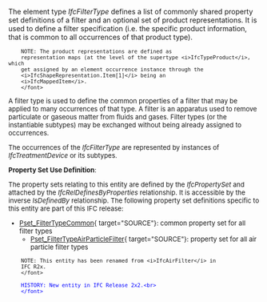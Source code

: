 ﻿The element type _IfcFilterType_ defines a list of commonly shared property set definitions of a filter and an optional set of product representations. It is used to define a filter specification (i.e. the specific product information, that is common to all occurrences of that product type).

> <font size="-1">
		NOTE: The product representations are defined as
		representation maps (at the level of the supertype <i>IfcTypeProduct</i>, which
		get assigned by an element occurrence instance through the
		<i>IfcShapeRepresentation.Item[1]</i> being an
		<i>IfcMappedItem</i>.
    	</font>

A filter type is used to define the common properties of a filter that may be applied to many occurrences of that type. A filter is an apparatus used to remove particulate or gaseous matter from fluids and gases. Filter types (or the instantiable subtypes) may be exchanged without being already assigned to occurrences.

The occurrences of the _IfcFilterType_ are represented by instances of _IfcTreatmentDevice_ or its subtypes.

****Property Set Use Definition****:

The property sets relating to this entity are defined by the _IfcPropertySet_ and attached by the _IfcRelDefinesByProperties_ relationship. It is accessible by the inverse _IsDefinedBy_ relationship. The following property set definitions specific to this entity are part of this IFC release:

* [Pset_FilterTypeCommon](../../psd/IfcHvacDomain/Pset_FilterTypeCommon.xml){ target="SOURCE"}: common property set for all filter types 
    * [Pset_FilterTypeAirParticleFilter](../../psd/IfcHvacDomain/Pset_FilterTypeAirParticleFilter.xml){ target="SOURCE"}: property set for all air particle filter types 


> <font size="-1">
    	NOTE: This entity has been renamed from <i>IfcAirFilter</i> in 
        IFC R2x.
    	</font>

> <font color="#0000ff" size="-1">
    	HISTORY: New entity in IFC Release 2x2.<br>
    	</font>

